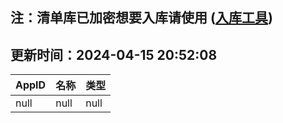 ## 注：清单库已加密想要入库请使用 ([入库工具](https://github.com/BlankTMing/ManifestAutoUpdate/releases))

## 更新时间：2024-04-15 20:52:08
| AppID | 名称 | 类型  |
| :-------------------- | :----------------------------- | :----------- |
| null | null| null |
